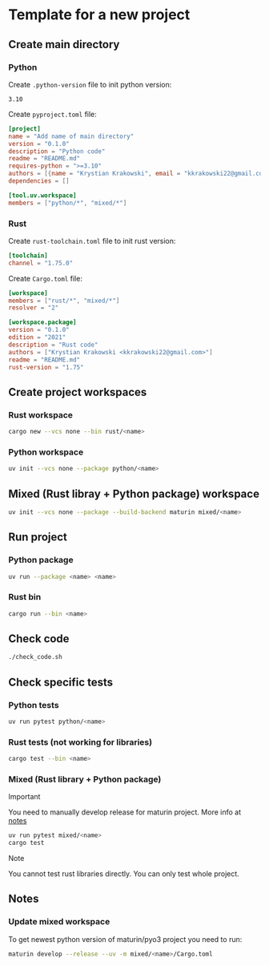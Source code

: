 # Template for a new project

## Create main directory

### Python

Create `.python-version` file to init python version:

```text
3.10
```

Create `pyproject.toml` file:

```toml
[project]
name = "Add name of main directory"
version = "0.1.0"
description = "Python code"
readme = "README.md"
requires-python = ">=3.10"
authors = [{name = "Krystian Krakowski", email = "kkrakowski22@gmail.com"}]
dependencies = []

[tool.uv.workspace]
members = ["python/*", "mixed/*"]
```

### Rust

Create `rust-toolchain.toml` file to init rust version:

```toml
[toolchain]
channel = "1.75.0"
```

Create `Cargo.toml` file:

```toml
[workspace]
members = ["rust/*", "mixed/*"]
resolver = "2"

[workspace.package]
version = "0.1.0"
edition = "2021"
description = "Rust code"
authors = ["Krystian Krakowski <kkrakowski22@gmail.com>"]
readme = "README.md"
rust-version = "1.75"
```

## Create project workspaces

### Rust workspace

```bash
cargo new --vcs none --bin rust/<name>
```

### Python workspace

```bash
uv init --vcs none --package python/<name>
```

## Mixed (Rust libray + Python package) workspace

```bash
uv init --vcs none --package --build-backend maturin mixed/<name>
```

## Run project

### Python package

```bash
uv run --package <name> <name>
```

### Rust bin

```bash
cargo run --bin <name>
```

## Check code

```bash
./check_code.sh
```

## Check specific tests

### Python tests

```bash
uv run pytest python/<name>
```

### Rust tests (not working for libraries)

```bash
cargo test --bin <name>
```

### Mixed (Rust library + Python package)

> [!IMPORTANT]  
> You need to manually develop release for maturin project. More info at [notes](#update-mixed-workspace)

```bash
uv run pytest mixed/<name>
cargo test
```

> [!NOTE]
> You cannot test rust libraries directly. You can only test whole project.

## Notes

### Update mixed workspace

To get newest python version of maturin/pyo3 project you need to run:

```bash
maturin develop --release --uv -m mixed/<name>/Cargo.toml
```
